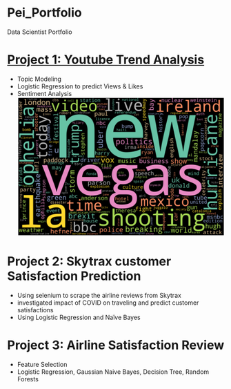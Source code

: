# Pei_Portfolio
Data Scientist Portfolio

# [Project 1: Youtube Trend Analysis](https://github.com/ChengpeiLIu/Pei_Portfolio/tree/main/Youtube%20Trend%20Analysis)
* Topic Modeling
* Logistic Regression to predict Views & Likes
* Sentiment Analysis
![](https://github.com/ChengpeiLIu/Pei_Portfolio/blob/main/images/3.png)

# Project 2: Skytrax customer Satisfaction Prediction 
* Using selenium to scrape the airline reviews from Skytrax
* investigated impact of COVID on traveling and predict customer satisfactions 
* Using Logistic Regression and Naïve Bayes

# Project 3: Airline Satisfaction Review
* Feature Selection
* Logistic Regression, Gaussian Naive Bayes, Decision Tree, Random Forests

